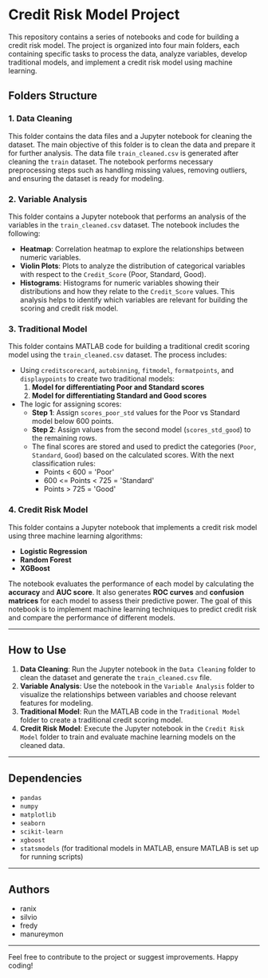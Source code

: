 # Credit Risk Model Project

This repository contains a series of notebooks and code for building a credit risk model. The project is organized into four main folders, each containing specific tasks to process the data, analyze variables, develop traditional models, and implement a credit risk model using machine learning.

## Folders Structure

### 1. **Data Cleaning**
This folder contains the data files and a Jupyter notebook for cleaning the dataset. The main objective of this folder is to clean the data and prepare it for further analysis. The data file `train_cleaned.csv` is generated after cleaning the `train` dataset. The notebook performs necessary preprocessing steps such as handling missing values, removing outliers, and ensuring the dataset is ready for modeling.

### 2. **Variable Analysis**
This folder contains a Jupyter notebook that performs an analysis of the variables in the `train_cleaned.csv` dataset. The notebook includes the following:
- **Heatmap**: Correlation heatmap to explore the relationships between numeric variables.
- **Violin Plots**: Plots to analyze the distribution of categorical variables with respect to the `Credit_Score` (Poor, Standard, Good).
- **Histograms**: Histograms for numeric variables showing their distributions and how they relate to the `Credit_Score` values. This analysis helps to identify which variables are relevant for building the scoring and credit risk model.

### 3. **Traditional Model**
This folder contains MATLAB code for building a traditional credit scoring model using the `train_cleaned.csv` dataset. The process includes:
- Using `creditscorecard`, `autobinning`, `fitmodel`, `formatpoints`, and `displaypoints` to create two traditional models:
  1. **Model for differentiating Poor and Standard scores**
  2. **Model for differentiating Standard and Good scores**
- The logic for assigning scores:
    - **Step 1**: Assign `scores_poor_std` values for the Poor vs Standard model below 600 points.
    - **Step 2**: Assign values from the second model (`scores_std_good`) to the remaining rows.
    - The final scores are stored and used to predict the categories (`Poor`, `Standard`, `Good`) based on the calculated scores. With the next classification rules:
      - Points < 600 = 'Poor'
      - 600 <= Points < 725 = 'Standard'
      - Points > 725 = 'Good'

### 4. **Credit Risk Model**
This folder contains a Jupyter notebook that implements a credit risk model using three machine learning algorithms:
- **Logistic Regression**
- **Random Forest**
- **XGBoost**

The notebook evaluates the performance of each model by calculating the **accuracy** and **AUC score**. It also generates **ROC curves** and **confusion matrices** for each model to assess their predictive power. The goal of this notebook is to implement machine learning techniques to predict credit risk and compare the performance of different models.

---

## How to Use

1. **Data Cleaning**: Run the Jupyter notebook in the `Data Cleaning` folder to clean the dataset and generate the `train_cleaned.csv` file.
2. **Variable Analysis**: Use the notebook in the `Variable Analysis` folder to visualize the relationships between variables and choose relevant features for modeling.
3. **Traditional Model**: Run the MATLAB code in the `Traditional Model` folder to create a traditional credit scoring model.
4. **Credit Risk Model**: Execute the Jupyter notebook in the `Credit Risk Model` folder to train and evaluate machine learning models on the cleaned data.

---

## Dependencies
- `pandas`
- `numpy`
- `matplotlib`
- `seaborn`
- `scikit-learn`
- `xgboost`
- `statsmodels` (for traditional models in MATLAB, ensure MATLAB is set up for running scripts)

---

## Authors
- ranix
- silvio
- fredy
- manureymon
  
---

Feel free to contribute to the project or suggest improvements. Happy coding!

